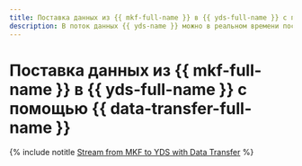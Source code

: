 ```yaml
---
title: Поставка данных из {{ mkf-full-name }} в {{ yds-full-name }} с помощью {{ data-transfer-full-name }}
description: В поток данных {{ yds-name }} можно в реальном времени поставлять данные из топиков {{ KF }}.
---
```


# Поставка данных из {{ mkf-full-name }} в {{ yds-full-name }} с помощью {{ data-transfer-full-name }}

{% include notitle [Stream from MKF to YDS with Data Transfer](../../_tutorials/dataplatform/data-transfer-mkf-yds.md) %}
